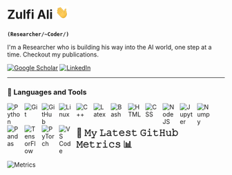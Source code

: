 # Zulfi Ali <img src="https://raw.githubusercontent.com/ABSphreak/ABSphreak/master/gifs/Hi.gif" width="30px" height="30px">

**`(Researcher/~Coder/)`**

I'm a Researcher who is building his way into the AI world, one step at a time. Checkout my publications. 

<p align="left">
  <a href="https://scholar.google.com/citations?hl=en&user=KjH0IUIAAAAJ" target="_blank" rel="noopener">
    <img alt="Google Scholar" title="My Publications" src="https://img.shields.io/badge/Google_Scholar-4285F4?style=for-the-badge&logo=google-scholar&logoColor=white"/></a>
  <a href="https://linkedin.com/in/zulfikharaali/" target="_blank" rel="noopener">
     <img alt="LinkedIn" title="LinkedIn" src="https://img.shields.io/badge/LinkedIn-0077B5?style=for-the-badge&logo=linkedin&logoColor=white"/></a>
</p>

---

### 🧰 Languages and Tools

<img align="left" width="30px" style="padding-right:10px;" alt="Python" title="Python" src="https://cdn.jsdelivr.net/gh/devicons/devicon/icons/python/python-original.svg" />
<img align="left" width="30px" style="padding-right:10px;" alt="Git" title="Git" src="https://cdn.jsdelivr.net/gh/devicons/devicon/icons/git/git-original.svg" />
<img align="left" width="30px" style="padding-right:10px;" alt="GitHub" title="GitHub" src="https://cdn.jsdelivr.net/gh/devicons/devicon/icons/github/github-original.svg" />
<img align="left" width="30px" style="padding-right:10px;" alt="Linux" title="Linux" src="https://cdn.jsdelivr.net/gh/devicons/devicon/icons/linux/linux-original.svg" />
<img align="left" width="30px" style="padding-right:10px;" alt="C++" title="C++" src="https://cdn.jsdelivr.net/gh/devicons/devicon/icons/cplusplus/cplusplus-line.svg" />
<img align="left" width="30px" style="padding-right:10px;" alt="Latex" title="Latex" src="https://cdn.jsdelivr.net/gh/devicons/devicon/icons/latex/latex-original.svg" />
<img align="left" width="30px" style="padding-right:10px;" alt="Bash" title="Bash" src="https://cdn.jsdelivr.net/gh/devicons/devicon/icons/bash/bash-original.svg" />
<img align="left" width="30px" style="padding-right:10px;" alt="HTML" title="HTML" src="https://cdn.jsdelivr.net/gh/devicons/devicon/icons/html5/html5-plain.svg" />
<img align="left" width="30px" style="padding-right:10px;" alt="CSS" title="CSS" src="https://cdn.jsdelivr.net/gh/devicons/devicon/icons/css3/css3-plain.svg" />
<img align="left" width="30px" style="padding-right:10px;" alt="NodeJS" title="NodeJS" src="https://cdn.jsdelivr.net/gh/devicons/devicon/icons/nodejs/nodejs-original.svg" />
<img align="left" width="30px" style="padding-right:10px;" alt="Jupyter" title="Jupyter" src="https://cdn.jsdelivr.net/gh/devicons/devicon/icons/jupyter/jupyter-original-wordmark.svg" />
<img align="left" width="30px" style="padding-right:10px;" alt="Numpy" title="Numpy" src="https://cdn.jsdelivr.net/gh/devicons/devicon/icons/numpy/numpy-original.svg" />
<img align="left" width="30px" style="padding-right:10px;" alt="Pandas" title="Pandas" src="https://cdn.jsdelivr.net/gh/devicons/devicon/icons/pandas/pandas-original.svg" />
<img align="left" width="30px" style="padding-right:10px;" alt="TensorFlow" title="TensorFlow" src="https://cdn.jsdelivr.net/gh/devicons/devicon/icons/tensorflow/tensorflow-original.svg" />
<img align="left" width="30px" style="padding-right:10px;" alt="PyTorch" title="PyTorch" src="https://cdn.jsdelivr.net/gh/devicons/devicon/icons/pytorch/pytorch-original.svg" />
<img align="left" width="30px" style="padding-right:10px;" alt="VS Code" title="VS Code" src="https://cdn.jsdelivr.net/gh/devicons/devicon/icons/vscode/vscode-original.svg" />
<br />

#
<!--
### 📊 Stats

![Zulfi's GitHub stats](https://github-readme-stats-git-masterrstaa-rickstaa.vercel.app/api?username=zulfikharali650&theme=radical&show_icons=true)

[![Top Langs](https://github-readme-stats-git-masterrstaa-rickstaa.vercel.app/api/top-langs/?username=zulfikharali650&layout=compact)](https://github.com/zulfikharali650/github-readme-stats)
-->

## 🔔 𝙼𝚢 𝙻𝚊𝚝𝚎𝚜𝚝 𝙶𝚒𝚝𝙷𝚞𝚋 𝙼𝚎𝚝𝚛𝚒𝚌𝚜 📊
![Metrics](https://metrics.lecoq.io/zulfikharali650?template=classic&base.header=0&base.metadata=0&languages=1&gists=1&base=header%2C%20activity%2C%20community%2C%20repositories%2C%20metadata&base.indepth=false&base.hireable=false&base.skip=false&languages=false&languages.limit=10&languages.threshold=0%25&languages.other=false&languages.colors=github&languages.sections=most-used&languages.details=percentage&languages.indepth=false&languages.analysis.timeout=15&languages.analysis.timeout.repositories=7.5&languages.categories=markup%2C%20programming&languages.recent.categories=markup%2C%20programming&languages.recent.load=300&languages.recent.days=14&gists=false&config.timezone=America%2FLos_Angeles&config.twemoji=true)
